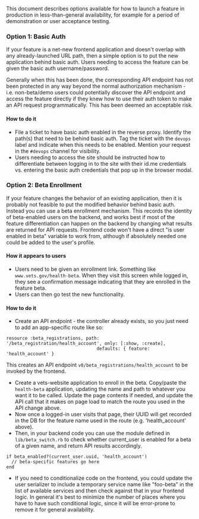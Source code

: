 This document describes options available for how to launch a feature in production in less-than-general availability, for example for a period of demonstration or user acceptance testing.

### Option 1: Basic Auth
If your feature is a net-new frontend application and doesn't overlap with any already-launched URL path, then a simple option is to put the new application behind basic auth. Users needing to access the feature can be given the basic auth username/password. 

Generally when this has been done, the corresponding API endpoint has not been protected in any way beyond the normal authorization mechanism - i.e. non-beta/demo users could potentially discover the API endpoint and access the feature directly if they knew how to use their auth token to make an API request programmatically. This has been deemed an acceptable risk.

#### How to do it
- File a ticket to have basic auth enabled in the reverse proxy. Identify the path(s) that need to be behind basic auth. Tag the ticket with the `devops` label and indicate when this needs to be enabled. Mention your request in the `#devops` channel for visibility. 
- Users needing to access the site should be instructed how to differentiate between logging in to the site with their id.me credentials vs. entering the basic auth credentials that pop up in the browser modal.

### Option 2: Beta Enrollment
If your feature changes the behavior of an existing application, then it is probably not feasible to put the modified behavior behind basic auth. Instead you can use a beta enrollment mechanism. This records the identity of beta-enabled users on the backend, and works best if most of the feature differentiation can happen on the backend by changing what results are returned for API requests. Frontend code won't have a direct "is user enabled in beta" variable to work from, although if absolutely needed one could be added to the user's profile.

#### How it appears to users
- Users need to be given an enrollment link. Something like `www.vets.gov/health-beta`. When they visit this screen while logged in, they see a confirmation message indicating that they are enrolled in the feature beta. 
- Users can then go test the new functionality.

#### How to do it
- Create an API endpoint - the controller already exists, so you just need to add an app-specific route like so:
```
resource :beta_registrations, path: '/beta_registration/health_account', only: [:show, :create],
                                  defaults: { feature: 'health_account' }
```
This creates an API endpoint `v0/beta_registrations/health_account` to be invoked by the frontend.
- Create a vets-website application to enroll in the beta. Copy/paste the `health-beta` application, updating the name and path to whatever you want it to be called. Update the page contents if needed, and update the API call that it makes on page load to match the route you used in the API change above.
- Now once a logged-in user visits that page, their UUID will get recorded in the DB for the feature name used in the route (e.g. 'health_account' above). 
- Then, in your backend code you can use the module defined in `lib/beta_switch.rb` to check whether current_user is enabled for a beta of a given name, and return API results accordingly.
```
if beta_enabled?(current_user.uuid, 'health_account')
  // beta-specific features go here
end
```
- If you need to conditionalize code on the frontend, you could update the user serializer to include a temporary service name like "foo-beta" in the list of available services and then check against that in your frontend logic. In general it's best to minimize the number of places where you have to have such conditional logic, since it will be error-prone to remove it for general availability.

